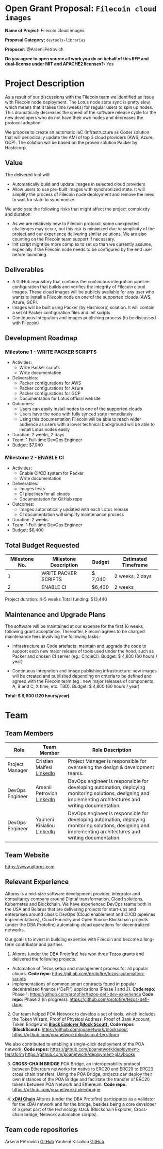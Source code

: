 # Open Grant Proposal: `Filecoin cloud images`

**Name of Project:** Filecoin cloud images

**Proposal Category:** `devtools-libraries`

**Proposer:** @ArseniiPetrovich

**Do you agree to open source all work you do on behalf of this RFP and dual-license under MIT and APACHE2 licenses?:** Yes

# Project Description
As a result of our discussions with the Filecoin team we identified an issue with Filecoin node deployment. The Lotus node state sync is pretty slow, which means that it takes time (weeks) for regular users to spin up nodes. This dramatically decreases the speed of the software release cycle for the new developers who do not have their own nodes and decreases the protocol adoption.

We propose to create an automatic IaC (Infrastructure as Code) solution that will periodically update the AMI of top 3 cloud providers (AWS, Azure, GCP). The solution will be based on the proven solution Packer by Hashicorp.

## Value

The delivered tool will: 
- Automatically build and update images in selected cloud providers
- Allow users to use pre-built images with synchronized state. It will simplify the process of Filecoin node deployment and remove the need to wait for state to synchronize.

We anticipate the following risks that might affect the project complexity and duration:
- As we are relatively new to Filecoin protocol, some unexpected challenges may occur, but this risk is minimized due to simplicity of the project and our experience delivering similar solutions. We are also counting on the Filecoin team support if necessary.
- Init script might be more complex to set up than we currently assume, especially if the Filecoin node needs to be configured by the end user before launching.  


## Deliverables

- A GitHub repository that contains the continuous integration pipeline configuration that builds and verifies the integrity of Filecoin cloud images. These cloud images will be publicly available for any user who wants to install a Filecoin node on one of the supported clouds (AWS, Azure, GCP). 
- Images will be built using Packer (by Hashicorp) solution. It will contain a set of Packer configuration files and init scripts.
- Continuous Integration and images publishing process (to be discussed with Filecoin)


## Development Roadmap

### Milestone 1 - WRITE PACKER SCRIPTS
- Activities:
  - Write Packer scripts
  - Write documentation
- Deliverables:
  - Packer configurations for AWS
  - Packer configurations for Azure
  - Packer configurations for GCP
  - Documentation for Lotus official website
- Outcomes:
  - Users can easily install nodes to one of the supported clouds 
  - Users have the node with fully synced state immediately
  - Using this documentation Filecoin will be able to reach wider audience as users with a lower technical background will be able to install Lotus nodes easily
- Duration: 2 weeks, 2 days
- Team: 1 Full-time DevOps Engineer
- Budget: $7,040

### Milestone 2 - ENABLE CI
- Activities:
  - Enable CI/CD system for Packer
  - Write documentation
- Deliverables:
  - Images tests
  - CI pipelines for all clouds
  - Documentation for GitHub repo
- Outcomes:
  - Images automatically updated with each Lotus release
  - CI documentation will simplify maintenance process
- Duration: 2 weeks
- Team: 1 Full-time DevOps Engineer
- Budget: $6,400


## Total Budget Requested

| Milestone No. | Milestone Description | Budget | Estimated Timeframe |
| -------- | -------- | -------- | -------- |
| 1 | WRITE PACKER SCRIPTS | $ 7,040 | 2 weeks, 2 days |
| 2 | ENABLE CI | $6,400 | 2 weeks |

Project duration: 4-5 weeks
Total funding: $13,440


## Maintenance and Upgrade Plans

The software will be maintained at our expense for the first 16 weeks following grant acceptance. Thereafter, Filecoin agrees to be charged maintenance fees involving the following tasks:

  - Infrastructure as Code artefacts: maintain and upgrade the code to support each new major release of tools used under the hood, such as Packer and chosen CI server (eg.: CircleCI).
Budget: $ 4,800 (60 hours / year)

  - Continuous Integration and image publishing infrastructure: new images will be created and published depending on criteria to be defined and agreed with the Filecoin team (eg.: new major releases of components A, B and C, X time, etc. TBD).
Budget: $ 4,800 (60 hours / year)

**Total: $ 9,600 (120 hours/year)**

# Team

## Team Members

| Role | Team Member | Role Description |
| -------- | -------- | -------- |
| Project Manager | Cristian Malfesi [LinkedIn](https://www.linkedin.com/in/cristian-malfesi/) | Project Manager is responsible for overseeing the design & development teams. |
| DevOps Engineer | Arsenii Petrovich [LinkedIn](https://www.linkedin.com/in/arsenii-petrovich/) | DevOps engineer is responsible for developing automation, deploying monitoring solutions, designing and implementing architectures and writing documentation. |
| DevOps Engineer | Yauheni Kisialiou [LinkedIn](https://www.linkedin.com/in/eugene-kiselev-9b13a342/) | DevOps engineer is responsible for developing automation, deploying monitoring solutions, designing and implementing architectures and writing documentation. |


## Team Website

https://www.altoros.com

## Relevant Experience

Altoros is a mid-size software development provider, integrator and consultancy company around Digital transformation, Cloud solutions, Kubernetes and Blockchain. 
We have experienced DevOps teams both in the USA and Belarus that are delivering projects for start-ups and enterprises around classic DevOps (Cloud enablement and CI/CD pipelines implementations), Cloud Foundry and Open Source Blockchain projects (under the DBA Protofire) automating cloud operations for decentralized networks. 

Our goal is to invest in building expertise with Filecoin and become a long-term contributor and partner.

1. Altoros (under the DBA Protofire) has won three Tezos grants and delivered the following projects: 
 - Automation of Tezos setup and management process for all popular clouds. 
 **Code repo:**  https://gitlab.com/protofire/tezos-automation-scripts
 - Implementations of common smart contracts found in popular decentralized finance (“DeFi”) applications (Phase 1 and 2).
**Code repo:** Phase 1: https://github.com/protofire/tezos-defi-dev-experience
**Code repo:** Phase 2 (in progress): https://github.com/protofire/tezos-defi-dapp

2. Our team helped POA Network to develop a set of tools, which includes the Token Wizard, Proof of Physical Address, Proof of Bank Account, Token Bridge and **[Block Explorer (Block Scout).](https://blockscout.com/poa/core)**
    **Code repos (BlockScout):**
    https://github.com/poanetwork/blockscout
    https://github.com/poanetwork/blockscout-terraform

  We also contributed to enabling a single-click deployment of the POA network. 
  **Code repos:**
  https://github.com/poanetwork/deployment-terraform
  https://github.com/poanetwork/deployment-playbooks

3. **CROSS-CHAIN BRIDGE**
POA Bridge, an interoperability protocol between Ethereum networks for native to ERC20 and ERC20 to ERC20 cross chain transfers. Using the POA Bridge, projects can deploy their own instances of the POA Bridge and facilitate the transfer of ERC20 tokens between POA Network and Ethereum. 
**Code repo:** https://github.com/poanetwork/tokenbridge

4. **[xDAI Chain](https://blockscout.com/poa/xdai/)** 
Altoros (under the DBA Protofire) participates as a validator for the xDAI network and for the bridge, besides being a core developer of a great part of the technology stack (Blockchain Explorer, Cross-chain bridge, Network automation scripts).


## Team code repositories

Arsenii Petrovich [GitHub](https://github.com/ArseniiPetrovich)
Yauheni Kisialiou [GitHub](https://github.com/Ykisialiou)

